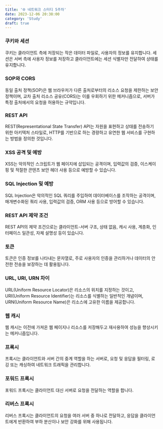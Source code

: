 ```yaml
---
title: '🌐 네트워크 스터디 5주차'
date: 2023-12-06 20:38:00
category: 'Study'
draft: true
---
```


### 쿠키와 세션
쿠키는 클라이언트 측에 저장되는 작은 데이터 파일로, 사용자의 정보를 유지합니다. 세션은 서버 측에 사용자 정보를 저장하고 클라이언트에는 세션 식별자만 전달하여 상태를 유지합니다.

### SOP와 CORS
동일 출처 정책(SOP)은 웹 브라우저가 다른 출처로부터의 리소스 요청을 제한하는 보안 정책이며, 교차 출처 리소스 공유(CORS)는 이를 우회하기 위한 메커니즘으로, 서버가 특정 출처에서의 요청을 허용하는 규약입니다.

### REST API
REST(Representational State Transfer) API는 자원을 표현하고 상태를 전송하기 위한 아키텍처 스타일로, HTTP를 기반으로 하는 경량하고 유연한 웹 서비스를 구현하는 방법을 정의한 것입니다.

### XSS 공격 및 예방
XSS는 악의적인 스크립트가 웹 페이지에 삽입되는 공격이며, 입력값의 검증, 이스케이핑 및 적절한 콘텐츠 보안 헤더 사용 등으로 예방할 수 있습니다.

### SQL Injection 및 예방
SQL Injection은 악의적인 SQL 쿼리를 주입하여 데이터베이스를 조작하는 공격이며, 매개변수화된 쿼리 사용, 입력값의 검증, ORM 사용 등으로 방어할 수 있습니다.

### REST API 제약 조건
REST API의 제약 조건으로는 클라이언트-서버 구조, 상태 없음, 캐시 사용, 계층화, 인터페이스 일관성, 자체 설명성 등이 있습니다.

### 토큰
토큰은 인증 정보를 나타내는 문자열로, 주로 사용자의 인증을 관리하거나 데이터의 안전한 전송을 보장하는 데 활용됩니다.

### URL, URI, URN 차이
URL(Uniform Resource Locator)은 리소스의 위치를 지정하는 것이고, URI(Uniform Resource Identifier)는 리소스를 식별하는 일반적인 개념이며, URN(Uniform Resource Name)은 리소스에 고유한 이름을 제공합니다.

### 웹 캐시
웹 캐시는 이전에 가져온 웹 페이지나 리소스를 저장해두고 재사용하여 성능을 향상시키는 메커니즘입니다.

### 프록시
프록시는 클라이언트와 서버 간의 중계 역할을 하는 서버로, 요청 및 응답을 필터링, 로깅 또는 캐싱하여 네트워크 트래픽을 관리합니다.

### 포워드 프록시
포워드 프록시는 클라이언트 대신 서버로 요청을 전달하는 역할을 합니다.

### 리버스 프록시
리버스 프록시는 클라이언트의 요청을 여러 서버 중 하나로 전달하고, 응답을 클라이언트에게 반환하여 부하 분산이나 보안 강화를 위해 사용됩니다.